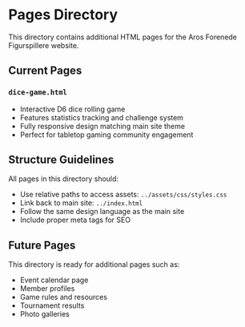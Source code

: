 # Pages Directory

This directory contains additional HTML pages for the Aros Forenede Figurspillere website.

## Current Pages

### `dice-game.html`
- Interactive D6 dice rolling game
- Features statistics tracking and challenge system
- Fully responsive design matching main site theme
- Perfect for tabletop gaming community engagement

## Structure Guidelines

All pages in this directory should:
- Use relative paths to access assets: `../assets/css/styles.css`
- Link back to main site: `../index.html`
- Follow the same design language as the main site
- Include proper meta tags for SEO

## Future Pages

This directory is ready for additional pages such as:
- Event calendar page
- Member profiles
- Game rules and resources
- Tournament results
- Photo galleries
